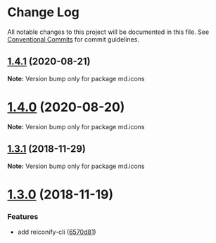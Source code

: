 # Change Log

All notable changes to this project will be documented in this file.
See [Conventional Commits](https://conventionalcommits.org) for commit guidelines.

## [1.4.1](https://github.com/ambar/reiconify/compare/v1.4.0...v1.4.1) (2020-08-21)

**Note:** Version bump only for package md.icons





# [1.4.0](https://github.com/ambar/reiconify/compare/v1.3.1...v1.4.0) (2020-08-20)

**Note:** Version bump only for package md.icons





## [1.3.1](https://github.com/ambar/reiconify/compare/v1.3.0...v1.3.1) (2018-11-29)

**Note:** Version bump only for package md.icons





# [1.3.0](https://github.com/ambar/reiconify/compare/v1.2.2...v1.3.0) (2018-11-19)


### Features

* add reiconify-cli ([6570d81](https://github.com/ambar/reiconify/commit/6570d81))
